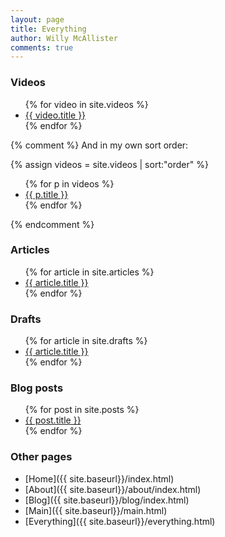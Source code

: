 ```yaml
---
layout: page
title: Everything
author: Willy McAllister
comments: true
---
```


### Videos

<ul>
{% for video in site.videos %}
  <li>
    <a href="{{ video.url | prepend: site.baseurl }}">{{ video.title }}</a>
  </li>
{% endfor %} 
</ul>

{% comment %}
And in my own sort order:

{% assign videos = site.videos | sort:"order"  %}
<ul>
  {% for p in videos %}
    <li>
        <a href="{{ p.url | prepend: site.baseurl }}">{{ p.title }}</a>
    </li>
  {% endfor %}
</ul> 
{% endcomment %}

### Articles

<ul>
{% for article in site.articles %}
  <li>
    <a href="{{ article.url | prepend: site.baseurl }}">{{ article.title }}</a>
  </li>
{% endfor %}
</ul>

### Drafts

<ul>
{% for article in site.drafts %}
  <li>
    <a href="{{ article.url | prepend: site.baseurl }}">{{ article.title }}</a>
  </li>
{% endfor %}
</ul>

### Blog posts

<ul>
{% for post in site.posts %}
  <li>
    <a href="{{ post.url }}">{{ post.title }}</a>
  </li>
{% endfor %}
</ul>

### Other pages

- [Home]({{ site.baseurl}}/index.html)
- [About]({{ site.baseurl}}/about/index.html)
- [Blog]({{ site.baseurl}}/blog/index.html)
- [Main]({{ site.baseurl}}/main.html)
- [Everything]({{ site.baseurl}}/everything.html)
